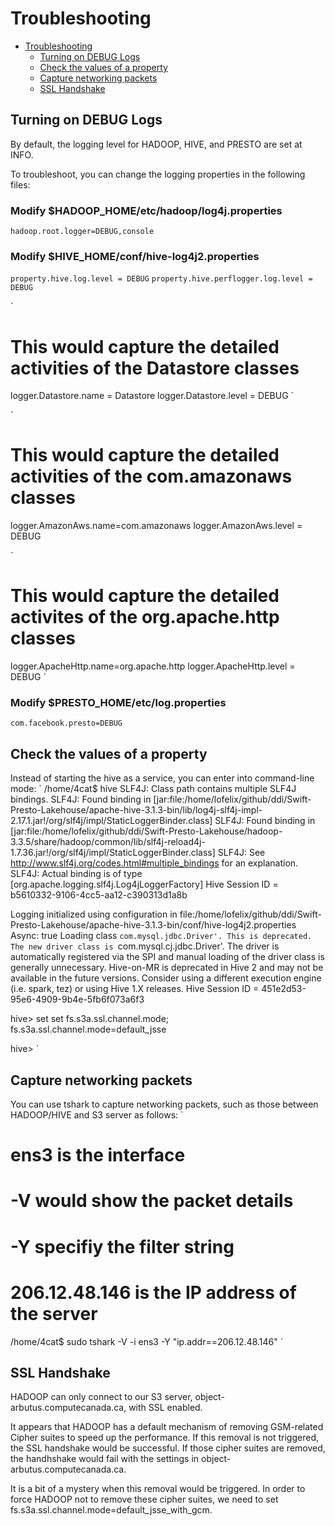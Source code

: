 # Troubleshooting

- [Troubleshooting](#troubleshooting)
  - [Turning on DEBUG Logs](#turning-on-debug-logs)
  - [Check the values of a property](#check-the-values-of-a-property)
  - [Capture networking packets](#capture-networking-packets)
  - [SSL Handshake](#ssl-handshake)
  

## Turning on DEBUG Logs

By default, the logging level for HADOOP, HIVE, and PRESTO are set at INFO.

To troubleshoot, you can change the logging properties in the following files:


### Modify $HADOOP_HOME/etc/hadoop/log4j.properties
`
hadoop.root.logger=DEBUG,console
`

### Modify $HIVE_HOME/conf/hive-log4j2.properties
`
property.hive.log.level = DEBUG
`
`
property.hive.perflogger.log.level = DEBUG
`

`
# This would capture the detailed activities of the Datastore classes
logger.Datastore.name = Datastore
logger.Datastore.level = DEBUG
`

`
# This would capture the detailed activities of the com.amazonaws classes
logger.AmazonAws.name=com.amazonaws
logger.AmazonAws.level = DEBUG`
`

`
# This would capture the detailed activites of the org.apache.http classes
logger.ApacheHttp.name=org.apache.http
logger.ApacheHttp.level = DEBUG
`

### Modify $PRESTO_HOME/etc/log.properties
`
com.facebook.presto=DEBUG
`

## Check the values of a property

Instead of starting the hive as a service, you can enter into command-line mode:
`
/home/4cat$ hive
SLF4J: Class path contains multiple SLF4J bindings.
SLF4J: Found binding in [jar:file:/home/lofelix/github/ddi/Swift-Presto-Lakehouse/apache-hive-3.1.3-bin/lib/log4j-slf4j-impl-2.17.1.jar!/org/slf4j/impl/StaticLoggerBinder.class]
SLF4J: Found binding in [jar:file:/home/lofelix/github/ddi/Swift-Presto-Lakehouse/hadoop-3.3.5/share/hadoop/common/lib/slf4j-reload4j-1.7.36.jar!/org/slf4j/impl/StaticLoggerBinder.class]
SLF4J: See http://www.slf4j.org/codes.html#multiple_bindings for an explanation.
SLF4J: Actual binding is of type [org.apache.logging.slf4j.Log4jLoggerFactory]
Hive Session ID = b5610332-9106-4cc5-aa12-c390313d1a8b

Logging initialized using configuration in file:/home/lofelix/github/ddi/Swift-Presto-Lakehouse/apache-hive-3.1.3-bin/conf/hive-log4j2.properties Async: true
Loading class `com.mysql.jdbc.Driver'. This is deprecated. The new driver class is `com.mysql.cj.jdbc.Driver'. The driver is automatically registered via the SPI and manual loading of the driver class is generally unnecessary.
Hive-on-MR is deprecated in Hive 2 and may not be available in the future versions. Consider using a different execution engine (i.e. spark, tez) or using Hive 1.X releases.
Hive Session ID = 451e2d53-95e6-4909-9b4e-5fb6f073a6f3

hive> set set fs.s3a.ssl.channel.mode;
fs.s3a.ssl.channel.mode=default_jsse

hive>
`

## Capture networking packets

You can use tshark to capture networking packets, such as those between HADOOP/HIVE and S3 server as follows:
`
# ens3 is the interface
# -V would show the packet details
# -Y specifiy the filter string
# 206.12.48.146 is the IP address of the server
/home/4cat$ sudo tshark -V -i ens3 -Y "ip.addr==206.12.48.146"
`

## SSL Handshake

HADOOP can only connect to our S3 server, object-arbutus.computecanada.ca, with SSL enabled.

It appears that HADOOP has a default mechanism of removing GSM-related Cipher suites to
speed up the performance. If this removal is not triggered, the SSL handshake would be successful.
If those cipher suites are removed, the handhshake would fail with the settings in
object-arbutus.computecanada.ca.

It is a bit of a mystery when this removal would be triggered. In order to force HADOOP not
to remove these cipher suites, we need to set fs.s3a.ssl.channel.mode=default_jsse_with_gcm.
